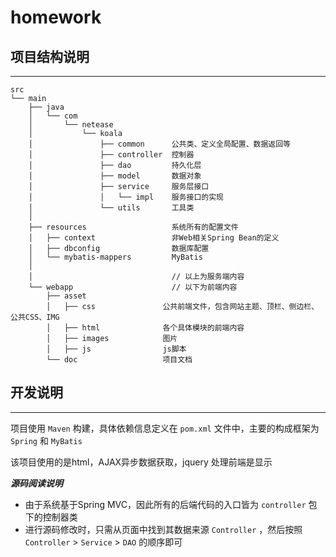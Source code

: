 # homework


## 项目结构说明

---

```
src
└── main
    ├── java
    │   └── com
    │       └── netease
    │           └── koala
    │               ├── common      公共类、定义全局配置、数据返回等
    │               ├── controller  控制器
    │               ├── dao         持久化层
    │               ├── model       数据对象
    │               ├── service     服务层接口
    │               │   └── impl    服务接口的实现
    │               └── utils       工具类
    │
    ├── resources                   系统所有的配置文件
    │   ├── context                 非Web相关Spring Bean的定义
    │   ├── dbconfig                数据库配置
    │   └── mybatis-mappers         MyBatis
    │
    │                               // 以上为服务端内容
    └── webapp                      // 以下为前端内容
        ├── asset
        │   ├── css               公共前端文件，包含网站主题、顶栏、侧边栏、公共CSS、IMG
        │   ├── html              各个具体模块的前端内容
        │   ├── images            图片
        │   ├── js                js脚本
        └── doc                   项目文档
```

## 开发说明

---

项目使用 `Maven` 构建，具体依赖信息定义在 `pom.xml` 文件中，主要的构成框架为 `Spring` 和 `MyBatis`

该项目使用的是html，AJAX异步数据获取，jquery 处理前端是显示


***源码阅读说明***

- 由于系统基于Spring MVC，因此所有的后端代码的入口皆为 `controller` 包下的控制器类
- 进行源码修改时，只需从页面中找到其数据来源 `Controller` ，然后按照`Controller` > `Service` > `DAO` 的顺序即可

